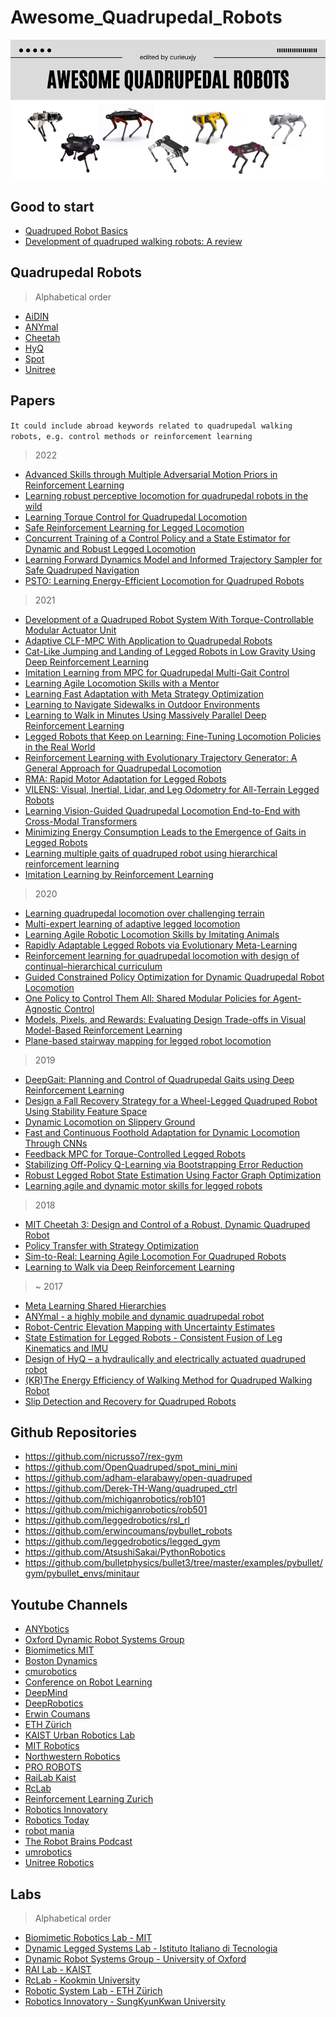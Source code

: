 # Awesome_Quadrupedal_Robots

![](./assets/cover.png)

## Good to start
- [Quadruped Robot Basics](https://youtu.be/O_2swSMecB4)
- [Development of quadruped walking robots: A review](https://doi.org/10.1016/j.asej.2020.11.005)

## Quadrupedal Robots
> Alphabetical order
- [AiDIN](https://www.aidinrobotics.co.kr/leggedrobot-aidin)
- [ANYmal](https://rsl.ethz.ch/robots-media/anymal.html)
- [Cheetah](https://biomimetics.mit.edu/)
- [HyQ](https://robots.ieee.org/robots/hyq/)
- [Spot](https://www.bostondynamics.com/products/spot)
- [Unitree](https://www.unitree.com/)

## Papers
`It could include abroad keywords related to quadrupedal walking robots, e.g. control methods or reinforcement learning`

> 2022
- [Advanced Skills through Multiple Adversarial Motion Priors in
Reinforcement Learning](https://doi.org/10.48550/arXiv.2203.14912)
- [Learning robust perceptive locomotion for quadrupedal robots in the wild](https://doi.org/10.1126/scirobotics.abk2822)
- [Learning Torque Control for Quadrupedal Locomotion](https://doi.org/10.48550/arXiv.2203.05194)
- [Safe Reinforcement Learning for Legged Locomotion](https://doi.org/10.48550/arXiv.2203.02638)
- [Concurrent Training of a Control Policy and a State Estimator for Dynamic and Robust Legged Locomotion](https://doi.org/10.1109/LRA.2022.3151396)
- [Learning Forward Dynamics Model and Informed Trajectory Sampler for Safe Quadruped Navigation](https://doi.org/10.48550/arXiv.2204.08647)
- [PSTO: Learning Energy-Efficient Locomotion for Quadruped Robots](https://doi.org/10.3390/machines10030185)

> 2021
- [Development of a Quadruped Robot System With Torque-Controllable Modular Actuator Unit](https://doi.org/10.1109/TIE.2020.3007084)
- [Adaptive CLF-MPC With Application to Quadrupedal Robots](https://doi.org/10.1109/LRA.2021.3128697)
- [Cat-Like Jumping and Landing of Legged Robots in Low Gravity Using Deep Reinforcement Learning](https://doi.org/10.1109/TRO.2021.3084374)
- [Imitation Learning from MPC for Quadrupedal Multi-Gait Control](https://doi.org/10.1109/ICRA48506.2021.9561444)
- [Learning Agile Locomotion Skills with a Mentor](https://doi.org/10.1109/ICRA48506.2021.9561567)
- [Learning Fast Adaptation with Meta Strategy Optimization](https://doi.org/10.48550/arXiv.1909.12995)
- [Learning to Navigate Sidewalks in Outdoor Environments](https://doi.org/10.48550/arXiv.2109.05603)
- [Learning to Walk in Minutes Using Massively Parallel Deep Reinforcement Learning](https://doi.org/10.48550/arXiv.2109.11978)
- [Legged Robots that Keep on Learning: Fine-Tuning Locomotion Policies in the Real World](https://doi.org/10.48550/arXiv.2110.05457)
- [Reinforcement Learning with Evolutionary Trajectory Generator: A General Approach for Quadrupedal Locomotion](https://doi.org/10.48550/arXiv.2109.06409)
- [RMA: Rapid Motor Adaptation for Legged Robots](https://doi.org/10.48550/arXiv.2107.04034)
- [VILENS: Visual, Inertial, Lidar, and Leg Odometry for All-Terrain Legged Robots](https://doi.org/10.48550/arXiv.2107.07243)
- [Learning Vision-Guided Quadrupedal Locomotion End-to-End with Cross-Modal Transformers](https://doi.org/10.48550/arXiv.2107.03996)
- [Minimizing Energy Consumption Leads to the Emergence of Gaits in Legged Robots](https://doi.org/10.48550/arXiv.2111.01674)
- [Learning multiple gaits of quadruped robot using hierarchical reinforcement learning](https://doi.org/10.48550/arXiv.2112.04741)
- [Imitation Learning by Reinforcement Learning](https://doi.org/10.48550/arXiv.2108.04763)

> 2020
- [Learning quadrupedal locomotion over challenging terrain](https://doi.org/10.1126/scirobotics.abc5986)
- [Multi-expert learning of adaptive legged locomotion](https://doi.org/10.1126/scirobotics.abb2174)
- [Learning Agile Robotic Locomotion Skills by Imitating Animals](https://doi.org/10.48550/arXiv.2004.00784)
- [Rapidly Adaptable Legged Robots via Evolutionary Meta-Learning](https://doi.org/10.48550/arXiv.2003.01239)
- [Reinforcement learning for quadrupedal locomotion with design of continual–hierarchical curriculum](https://doi.org/10.1016/j.engappai.2020.103869)
- [Guided Constrained Policy Optimization for Dynamic Quadrupedal Robot Locomotion](https://ieeexplore.ieee.org/abstract/document/9028178)
- [One Policy to Control Them All: Shared Modular Policies for Agent-Agnostic Control](https://doi.org/10.48550/arXiv.2007.04976)
- [Models, Pixels, and Rewards: Evaluating Design Trade-offs in Visual Model-Based Reinforcement Learning](https://doi.org/10.48550/arXiv.2012.04603)
- [Plane-based stairway mapping for legged robot locomotion](https://doi.org/10.1108/IR-09-2019-0189)

> 2019
- [DeepGait: Planning and Control of Quadrupedal Gaits using Deep Reinforcement Learning](https://doi.org/10.48550/arXiv.1909.08399)
- [Design a Fall Recovery Strategy for a Wheel-Legged Quadruped Robot Using Stability Feature Space](https://doi.org/10.1109/ROBIO49542.2019.8961722)
- [Dynamic Locomotion on Slippery Ground](https://doi.org/10.1109/LRA.2019.2931284)
- [Fast and Continuous Foothold Adaptation for Dynamic Locomotion Through CNNs](https://doi.org/10.1109/LRA.2019.2899434)
- [Feedback MPC for Torque-Controlled Legged Robots](https://doi.org/10.1109/IROS40897.2019.8968251)
- [Stabilizing Off-Policy Q-Learning via Bootstrapping Error Reduction](https://doi.org/10.48550/arXiv.1906.00949)
- [Robust Legged Robot State Estimation Using Factor Graph Optimization](https://doi.org/10.1109/LRA.2019.2933768)
- [Learning agile and dynamic motor skills for legged robots](https://www.science.org/doi/10.1126/scirobotics.aau5872)

> 2018
- [MIT Cheetah 3: Design and Control of a Robust, Dynamic Quadruped Robot](https://doi.org/10.1109/IROS.2018.8593885)
- [Policy Transfer with Strategy Optimization](https://doi.org/10.48550/arXiv.1810.05751)
- [Sim-to-Real: Learning Agile Locomotion For Quadruped Robots](https://doi.org/10.48550/arXiv.1804.10332)
- [Learning to Walk via Deep Reinforcement Learning](https://doi.org/10.48550/arXiv.1812.11103)

> ~ 2017
- [Meta Learning Shared Hierarchies](https://doi.org/10.48550/arXiv.1710.09767)
- [ANYmal - a highly mobile and dynamic quadrupedal robot](https://doi.org/10.1109/IROS.2016.7758092)
- [Robot-Centric Elevation Mapping with Uncertainty Estimates](https://doi.org/10.1142/9789814623353_0051)
- [State Estimation for Legged Robots - Consistent
Fusion of Leg Kinematics and IMU](https://doi.org/10.7551/mitpress/9816.001.0001)
- [Design of HyQ – a hydraulically and electrically actuated quadruped robot](https://doi.org/10.1177/0959651811402275)
- [(KR)The Energy Efficiency of Walking Method for Quadruped Walking Robot](https://scienceon.kisti.re.kr/srch/selectPORSrchArticle.do?cn=NPAP08168696&dbt=NPAP)
- [Slip Detection and Recovery for Quadruped Robots](https://doi.org/10.1016/j.robot.2005.07.002)

## Github Repositories
- https://github.com/nicrusso7/rex-gym
- https://github.com/OpenQuadruped/spot_mini_mini
- https://github.com/adham-elarabawy/open-quadruped
- https://github.com/Derek-TH-Wang/quadruped_ctrl
- https://github.com/michiganrobotics/rob101
- https://github.com/michiganrobotics/rob501
- https://github.com/leggedrobotics/rsl_rl
- https://github.com/erwincoumans/pybullet_robots
- https://github.com/leggedrobotics/legged_gym
- https://github.com/AtsushiSakai/PythonRobotics
- https://github.com/bulletphysics/bullet3/tree/master/examples/pybullet/gym/pybullet_envs/minitaur

## Youtube Channels
- [ANYbotics](https://www.youtube.com/channel/UC1B-ML60I2hKTvygvMjubnw)
- [Oxford Dynamic Robot Systems Group](https://www.youtube.com/channel/UCaiUvr8geeebTWtEcQgUzpw) 
- [Biomimetics MIT](https://www.youtube.com/user/MITbiomimetics)
- [Boston Dynamics](https://www.youtube.com/user/BostonDynamics)
- [cmurobotics](https://www.youtube.com/user/cmurobotics/featured)
- [Conference on Robot Learning](https://www.youtube.com/channel/UCXnxdtIKJVUN0I-gKo2Chmg)
- [DeepMind](https://www.youtube.com/channel/UCP7jMXSY2xbc3KCAE0MHQ-A)
- [DeepRobotics](https://www.youtube.com/channel/UCj73fOsxOlugnBPJOoM9rHw)
- [Erwin Coumans](https://www.youtube.com/user/erwincoumans)
- [ETH Zürich](https://www.youtube.com/user/ethzurich)
- [KAIST Urban Robotics Lab](https://www.youtube.com/user/urobotkaist)
- [MIT Robotics](https://www.youtube.com/channel/UCK2tKzmSFFnpFhUXtRKjvnQ)
- [Northwestern Robotics](https://www.youtube.com/user/kevinl2145)
- [PRO ROBOTS](https://www.youtube.com/channel/UCu8luTDe_Xxd2ahAXsCWX5g)
- [RaiLab Kaist](https://www.youtube.com/channel/UC2kxDvHbUj-nQlUMw09ih0Q)
- [RcLab](https://www.youtube.com/channel/UCCDU6dQ7FDBjOTlkAuHQ21g)
- [Reinforcement Learning Zurich](https://www.youtube.com/channel/UCml6vXgE_n2XdhONgSnkPFw)
- [Robotics Innovatory](https://www.youtube.com/channel/UCgswqO84K3B2tMUdecHBuJQ)
- [Robotics Today](https://www.youtube.com/channel/UCtfiXX2nJ5Qz-ZxGEwDCy5A)
- [robot mania](https://www.youtube.com/channel/UCTFtuhl7YBPPdsoU9xEWxnA)
- [The Robot Brains Podcast](https://www.youtube.com/channel/UCXNviQjBONXljxkJzNV-Xbw)
- [umrobotics](https://www.youtube.com/channel/UC-WH2n-SkB166pUq5o5ULUg)
- [Unitree Robotics](https://www.youtube.com/channel/UCsMbp4V8oxzHCMdOUP-3oWw)

## Labs
> Alphabetical order
- [Biomimetic Robotics Lab - MIT](https://biomimetics.mit.edu/)
- [Dynamic Legged Systems Lab - Istituto Italiano di Tecnologia](https://www.iit.it/web/dynamic-legged-systems)
- [Dynamic Robot Systems Group - University of Oxford](https://ori.ox.ac.uk/labs/drs/)
- [RAI Lab - KAIST](https://www.railab.kaist.ac.kr/)
- [RcLab - Kookmin University](https://rclab.kookmin.ac.kr/home)
- [Robotic System Lab - ETH Zürich](https://rsl.ethz.ch/)
- [Robotics Innovatory - SungKyunKwan University](https://mecha.skku.ac.kr/roboticsinnovatory/index.do)

